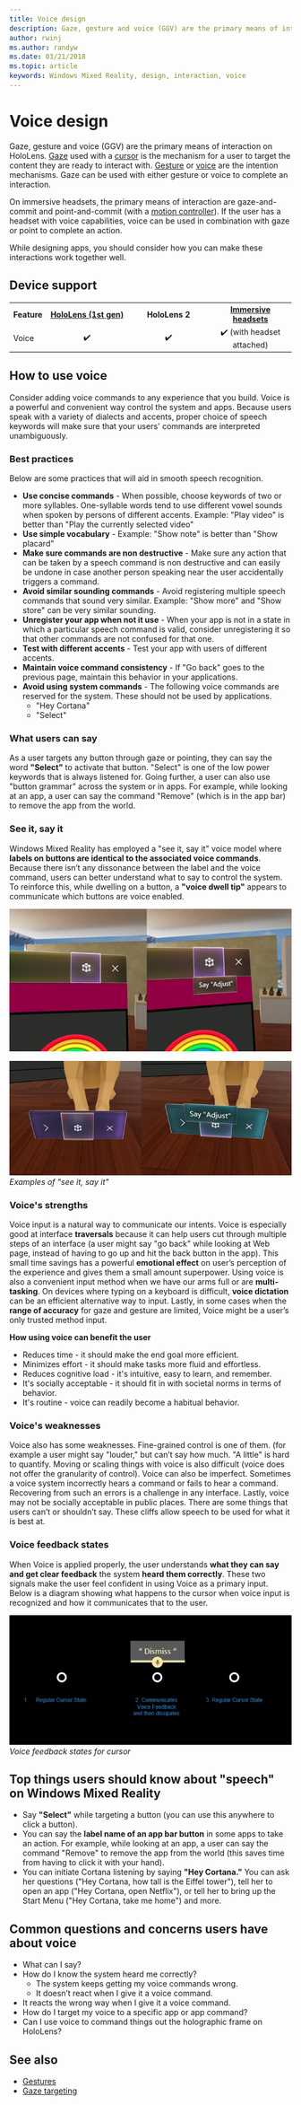 ```yaml
---
title: Voice design
description: Gaze, gesture and voice (GGV) are the primary means of interaction on HoloLens. This article provides thoughtful guidance on voice design.
author: rwinj
ms.author: randyw
ms.date: 03/21/2018
ms.topic: article
keywords: Windows Mixed Reality, design, interaction, voice
---
```




# Voice design

Gaze, gesture and voice (GGV) are the primary means of interaction on HoloLens. [Gaze](gaze.md) used with a [cursor](cursors.md) is the mechanism for a user to target the content they are ready to interact with. [Gesture](gestures.md) or [voice](voice-input.md) are the intention mechanisms. Gaze can be used with either gesture or voice to complete an interaction.

On immersive headsets, the primary means of interaction are gaze-and-commit and point-and-commit (with a [motion controller](motion-controllers.md)). If the user has a headset with voice capabilities, voice can be used in combination with gaze or point to complete an action.

While designing apps, you should consider how you can make these interactions work together well.

## Device support

<table>
<tr>
<th>Feature</th><th style="width:150px"> <a href="hololens-hardware-details.md">HoloLens (1st gen)</a></th><th style="width:150px">HoloLens 2</th><th style="width:150px"> <a href="immersive-headset-hardware-details.md">Immersive headsets</a></th>
</tr><tr>
<td> Voice</td><td style="text-align: center;"> ✔️</td><td style="text-align: center;"> ✔️</td><td style="text-align: center;"> ✔️ (with headset attached)</td>
</tr>
</table>



## How to use voice

Consider adding voice commands to any experience that you build. Voice is a powerful and convenient way control the system and apps. Because users speak with a variety of dialects and accents, proper choice of speech keywords will make sure that your users' commands are interpreted unambiguously.

### Best practices

Below are some practices that will aid in smooth speech recognition.
* **Use concise commands** - When possible, choose keywords of two or more syllables. One-syllable words tend to use different vowel sounds when spoken by persons of different accents. Example: "Play video" is better than "Play the currently selected video"
* **Use simple vocabulary** - Example: "Show note" is better than "Show placard"
* **Make sure commands are non destructive** - Make sure any action that can be taken by a speech command is non destructive and can easily be undone in case another person speaking near the user accidentally triggers a command.
* **Avoid similar sounding commands** - Avoid registering multiple speech commands that sound very similar. Example: "Show more" and "Show store" can be very similar sounding.
* **Unregister your app when not it use** - When your app is not in a state in which a particular speech command is valid, consider unregistering it so that other commands are not confused for that one.
* **Test with different accents** - Test your app with users of different accents.
* **Maintain voice command consistency** - If "Go back" goes to the previous page, maintain this behavior in your applications.
* **Avoid using system commands** - The following voice commands are reserved for the system. These should not be used by applications.
   * "Hey Cortana"
   * "Select"

### What users can say

As a user targets any button through gaze or pointing, they can say the word **"Select"** to activate that button. "Select" is one of the low power keywords that is always listened for. Going further, a user can also use "button grammar" across the system or in apps. For example, while looking at an app, a user can say the command "Remove" (which is in the app bar) to remove the app from the world.

### See it, say it

Windows Mixed Reality has employed a "see it, say it" voice model where **labels on buttons are identical to the associated voice commands**. Because there isn’t any dissonance between the label and the voice command, users can better understand what to say to control the system. To reinforce this, while dwelling on a button, a **"voice dwell tip"** appears to communicate which buttons are voice enabled.

![See it say it example 1](images/voice-seeitsayit1-640px.jpg)

![See it say it example 2](images/voice-seeitsayit2-640px.jpg)<br>
*Examples of "see it, say it"*

### Voice's strengths

Voice input is a natural way to communicate our intents. Voice is especially good at interface **traversals** because it can help users cut through multiple steps of an interface (a user might say "go back" while looking at Web page, instead of having to go up and hit the back button in the app). This small time savings has a powerful **emotional effect** on user’s perception of the experience and gives them a small amount superpower. Using voice is also a convenient input method when we have our arms full or are **multi-tasking**. On devices where typing on a keyboard is difficult, **voice dictation** can be an efficient alternative way to input. Lastly, in some cases when the **range of accuracy** for gaze and gesture are limited, Voice might be a user’s only trusted method input.

**How using voice can benefit the user**
* Reduces time - it should make the end goal more efficient.
* Minimizes effort - it should make tasks more fluid and effortless.
* Reduces cognitive load - it's intuitive, easy to learn, and remember.
* It's socially acceptable - it should fit in with societal norms in terms of behavior.
* It's routine - voice can readily become a habitual behavior.

### Voice's weaknesses

Voice also has some weaknesses. Fine-grained control is one of them. (for example a user might say "louder," but can’t say how much. "A little" is hard to quantify. Moving or scaling things with voice is also difficult (voice does not offer the granularity of control). Voice can also be imperfect. Sometimes a voice system incorrectly hears a command or fails to hear a command. Recovering from such an errors is a challenge in any interface. Lastly, voice may not be socially acceptable in public places. There are some things that users can’t or shouldn’t say. These cliffs allow speech to be used for what it is best at.

### Voice feedback states

When Voice is applied properly, the user understands **what they can say and get clear feedback** the system **heard them correctly**. These two signals make the user feel confident in using Voice as a primary input. Below is a diagram showing what happens to the cursor when voice input is recognized and how it communicates that to the user.

![Voice feedback states for cursor](images/voicefeedbackstates.png)<br>
*Voice feedback states for cursor*

## Top things users should know about "speech" on Windows Mixed Reality
* Say **"Select"** while targeting a button (you can use this anywhere to click a button).
* You can say the **label name of an app bar button** in some apps to take an action. For example, while looking at an app, a user can say the command "Remove" to remove the app from the world (this saves time from having to click it with your hand).
* You can initiate Cortana listening by saying **"Hey Cortana."** You can ask her questions ("Hey Cortana, how tall is the Eiffel tower"), tell her to open an app ("Hey Cortana, open Netflix"), or tell her to bring up the Start Menu ("Hey Cortana, take me home") and more.

## Common questions and concerns users have about voice
* What can I say?
* How do I know the system heard me correctly?
   * The system keeps getting my voice commands wrong.
   * It doesn’t react when I give it a voice command.
* It reacts the wrong way when I give it a voice command.
* How do I target my voice to a specific app or app command?
* Can I use voice to command things out the holographic frame on HoloLens?

## See also
* [Gestures](gestures.md)
* [Gaze targeting](gaze-targeting.md)

